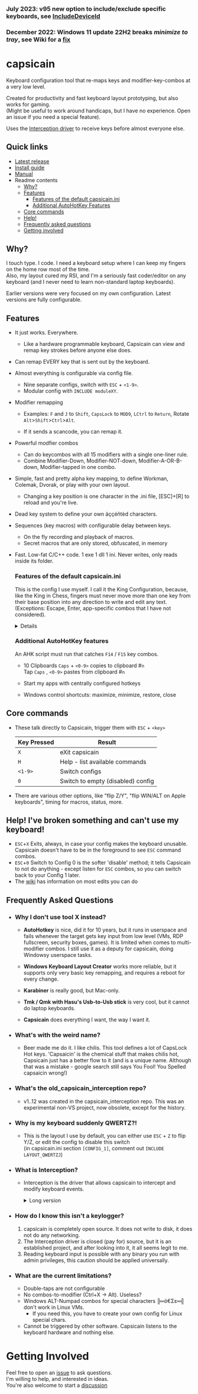### July 2023: v95 new option to include/exclude specific keyboards, see <a href="https://github.com/cajhin/capsicain/wiki/Keyword%3A-OPTION/_edit#option-includedeviceid-searchstring">IncludeDeviceId</a>
### December 2022: Windows 11 update 22H2 breaks *minimize to tray*, see Wiki for a <a href="https://github.com/cajhin/capsicain/wiki/X-doesn't-work#windows-11-version-22h2-cannot-minimize-to-tray">fix</a>

# capsicain

Keyboard configuration tool that re-maps keys and modifier-key-combos at a very low level.

Created for productivity and fast keyboard layout prototyping, but also works for gaming.  
(Might be useful to work around handicaps, but I have no experience. Open an issue if you need a special feature).

Uses the [Interception driver](https://github.com/oblitum/Interception) to receive keys before almost everyone else.  

## Quick links

- <a href="https://github.com/cajhin/capsicain/releases">Latest release</a>
- <a href="https://github.com/cajhin/capsicain/wiki/Installation">Install guide</a>
- <a href="https://github.com/cajhin/capsicain/wiki">Manual</a>
- Readme contents
  - [Why?](#why)
  - [Features](#features)
    - [Features of the default capsicain.ini](#features-of-the-default-capsicainini)
    - [Additional AutoHotKey Features](#additional-autohotkey-features)
  - [Core commands](#core-commands)
  - [Help!](#help-ive-broken-something-and-cant-use-my-keyboard)
  - [Frequently asked questions](#frequently-asked-questions)
  - [Getting involved](#getting-involved)

## Why?

I touch type. I code. I need a keyboard setup where I can keep my fingers on the home row most of the time.  
Also, my layout cured my RSI, and I'm a seriously fast coder/editor on any keyboard (and I never need to learn non-standard laptop keyboards).

Earlier versions were very focused on my own configuration. Latest versions are fully configurable.

## Features

- It just works. Everywhere.  
    - Like a hardware programmable keyboard, Capsicain can view and remap key strokes before anyone else does.

- Can remap EVERY key that is sent out by the keyboard. 

- Almost everything is configurable via config file.   
  - Nine separate configs, switch with `ESC` + `<1-9>`.   
  - Modular config with `INCLUDE moduleXY`.  

- Modifier remapping   
  - Examples: `F` and `J` to `Shift`, `CapsLock` to `MOD9`, `LCtrl` to `Return`, Rotate `Alt`>`Shift`>`Ctrl`>`Alt`.

  - If it sends a scancode, you can remap it.  
    
- Powerful modfier combos  
    - Can do keycombos with all 15 modifiers with a single one-liner rule.  
    - Combine Modifier-Down, Modifier-NOT-down, Modifier-A-OR-B-down, Modifier-tapped in one combo.  
  
- Simple, fast and pretty alpha key mapping, to define Workman, Colemak, Dvorak, or play with your own layout.  
  - Changing a key position is one character in the .ini file, [ESC]+[R] to reload and you're live.  

- Dead key system to define your own äççéñtèd characters.

- Sequences (key macros) with configurable delay between keys.  
  - On the fly recording and playback of macros.  
  - Secret macros that are only stored, obfuscated, in memory

- Fast. Low-fat C/C++ code. 1 exe 1 dll 1 ini. Never writes, only reads inside its folder.

  ### Features of the default capsicain.ini

  This is the config I use myself. I call it the King Configuration, because, like the King in Chess, fingers must never move more than one key from their base position into any direction to write and edit any text. (Exceptions: Escape, Enter, app-specific combos that I have not considered).
  <details>

    - Hold `CapsLock` + right hand keys -> Cursor control layer. I LOVE this!!  
        Key Pressed     | Result
        ----------------| ------
        `I` `J` `K` `L` | (Cursor) `↑` `←` `↓` `→`
        `Z` `U`         | `Home` `End`  
        `H`             | `Backspace`
        etc             | etc

    - Hold `CapsLock` + left hand keys -> Standard Ctrl-Combos
        Key Pressed         | Result
        --------------------| ------
        `A` `S` `D` `F` `G` | `Undo` `Cut` `Copy` `Paste` `Redo`  
        `Q` `W` `E` `R`     | `SelectAll` `GotoTop` `Find` `FindNext`
        `Z` `X` `C` `V`     | `NewFile` `NewTab` `Open` `Save` `CloseTab`

    - Hold `TAB` + right hand -> NumPad layer
        Key Pressed | Result
        ------------| ------
        `U` `I` `O` | `7` `8` `9`
        `J` `K` `L` | `4` `5` `6`
        etc         | etc

    - `ALT` + letter keys-> all regular symbol characters.  
        - `ALT` + `Q` for '!' is an easier combo than Shift + 1, when you get used to it.
        - Layout equivalent:
        ```
        ! @ # $ % ^ & ( ) ü ß
        - + * / = \ { } ö ä
        ` ~ | _ … < > [ ] ...
        ```

    - Tap `ALT`, `<key>` -> Special character layer  
        `€ © ° ¹²³ ...`

    - Tap `ALT`, `<deadkey>`, `<basekey>` -> Special deadkey sequences
        Keystrokes | Result
        -----------| ------
        `~`, `n`   | `ñ` 
        `~`, `a`   | `ã`
        `^`, `a`   | `â`

    - Tap `Caps`, Tap `ALT`, `Shift` + `<key>` -> Uppercase greek characters  
        - Σ   (just because I can)
        
    - `TAB` (NumPad) + `Ctrl` + `Number` -> "Table" characters  
      ```
      ┌────────────────────────┐  
      │ I like these things :) │  
      └────────────────────────┘  
      ```
    - TAB (NumPad) + Ctrl + Shift + Number -> "Fat Table" characters  
      ```
      ╔═════════════════════╦═══╦══╗  
      ║     MOAR TABELS!!   ╠═══╬══╣  
      ╚═════════════════════╩═══╩══╝  
      ```
  </details>

  ### Additional AutoHotKey features

  An AHK script must run that catches `F14` / `F15` key combos.

  - 10 Clipboards
      `Caps` + `<0-9>` copies to clipboard #`n`
      <br />
      Tap `Caps` , `<0-9>` pastes from clipboard #`n`
      
  - Start my apps with centrally configured hotkeys  
  
  - Windows control shortcuts: maximize, minimize, restore, close

## Core commands
 - These talk directly to Capsicain, trigger them with `ESC` + `<key>`

    Key Pressed| Result
    -----------| ------
    `X`        | eXit capsicain  
    `H`        | Help - list available commands
    `<1-9>`    | Switch configs
    `0`        | Switch to empty (disabled) config
 - There are various other options, like "flip Z/Y", "flip WIN/ALT on Apple keyboards", timing for macros, status, more.

## Help! I've broken something and can't use my keyboard! 
  - `ESC`+`X` Exits, always, in case your config makes the keyboard unusable. Capsicain doesn't have to be in the foreground to see `ESC` command combos.   
  - `ESC`+`0` Switch to Config 0 is the softer 'disable' method; it tells Capsicain to not do anything - except listen for `ESC` combos, so you can switch back to your Config 1 later.
  - The [wiki](https://github.com/cajhin/capsicain/wiki) has information on most edits you can do

## Frequently Asked Questions
  * ### Why I don't use tool X instead?
    * **AutoHotkey** is nice, did it for 10 years, but it runs in userspace and fails whenever the target gets key input from low level (VMs, RDP fullscreen, security boxes, games). It is limited when comes to multi-modifier combos. I still use it as a deputy for capsicain, doing Windowsy userspace tasks.  

    * **Windows Keyboard Layout Creator** works more reliable, but it supports only very basic key remapping, and requires a reboot for every change.  

    * **Karabiner** is really good, but Mac-only.

    * **Tmk / Qmk with Hasu's Usb-to-Usb stick** is very cool, but it cannot do laptop keyboards.  

    * **Capsicain** does everything I want, the way I want it.
    
  * ### What's with the weird name?
    * Beer made me do it. I like chilis. This tool defines a lot of CapsLock Hot keys. 'Capsaicin' is the chemical stuff that makes chilis hot, Capsicain just has a better flow to it (and is a unique name. Although that was a mistake - google search still says You Fool! You Spelled capsaicin wrong!)
  * ### What's the old_capsicain_interception repo?
    * v1..12 was created in the capsicain_interception repo. This was an experimental non-VS project, now obsolete, except for the history.
  * ### Why is my keyboard suddenly QWERTZ?!
    * This is the layout I use by default, you can either use `ESC` + `Z` to flip Y/Z, or edit the config to disable this switch  
      (in capsicain.ini section `[CONFIG_1]`, comment out `INCLUDE LAYOUT_QWERTZJ`)
  * ### What is Interception?
    * Interception is the driver that allows capsicain to intercept and modify keyboard events.
      <details>
        <summary>Long version</summary>
        This is a signed driver ("keyboard driver upper filter"), another project on github. It must be installed for capsicain to work. It provides a DLL to interface with the driver.  
  
        The filter driver does nothing (just forwards all key events from the keyboard driver to the next driver in the chain) unless a client wants to hook into the keyboard events.    
        
        The DLL is free and open source, the driver is free but closed source (sources available for $1000. The guy wants to make some money from commercial projects - I hope he does because he did some really good work here).  

        Musings: Capsicain is a normal userspace app, which means you can simply start and stop it anytime. It also means it cannot talk to the keyboard driver directly, so it needs the Interception driver. This is an unavoidable complication in Windows 10, but I actually see it is a good thing: because it is not that easy, no normal application or game will do this - and this means that Capsicain is always #1 in the keyboard processing chain.  

        But but rootkit keylogger exposing all my sekrits? True that. I didn't see the source, I don't know the guy, but I sniffed around a bit and it all smells legit to me. Well, everytime you run any binary with admin privileges, it can do all this and more.
      </details>
  * ### How do I know this isn't a keylogger?
    1. capsicain is completely open source. It does not write to disk, it does not do any networking.
    1. The Interception driver is closed (pay for) source, but it is an established project, and after looking into it, it all seems legit to me.
    1. Reading keyboard input is possible with any binary you run with admin privileges, this caution should be applied universally.
  * ### What are the current limitations?
    - Double-taps are not configurable
    - No combos-to-modifier (Ctrl+X -> Alt). Useless?
    - Windows ALT-Numpad combos for special characters ╠═ö€Σε═╣ don't work in Linux VMs.  
      - If you need this, you have to create your own config for Linux special chars.
    - Cannot be triggered by other software. Capsicain listens to the keyboard hardware and nothing else.

# Getting Involved

Feel free to open an [issue](https://github.com/cajhin/capsicain/issues) to ask questions.  
I'm willing to help, and interested in ideas.  
You're also welcome to start a [discussion](https://github.com/cajhin/capsicain/discussions)

